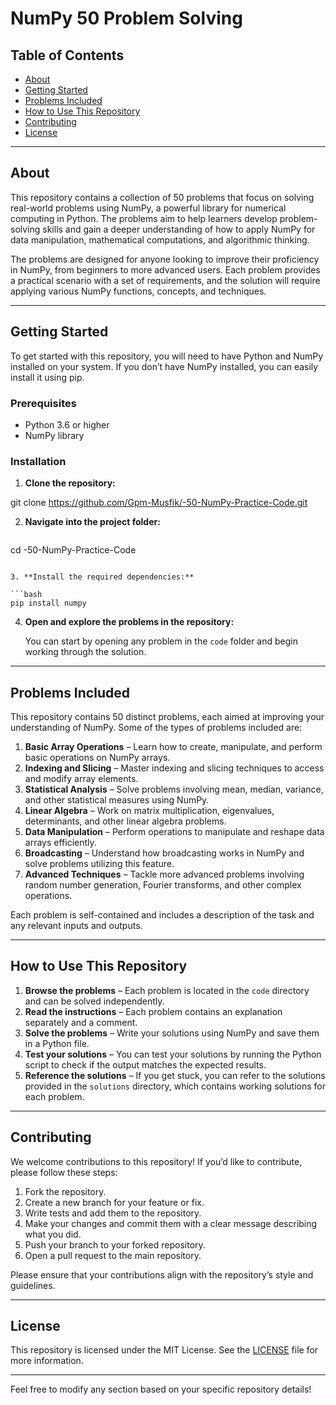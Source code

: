

# NumPy 50 Problem Solving

## Table of Contents
- [About](#about)
- [Getting Started](#getting-started)
- [Problems Included](#problems-included)
- [How to Use This Repository](#how-to-use-this-repository)
- [Contributing](#contributing)
- [License](#license)

---

## About

This repository contains a collection of 50 problems that focus on solving real-world problems using NumPy, a powerful library for numerical computing in Python. The problems aim to help learners develop problem-solving skills and gain a deeper understanding of how to apply NumPy for data manipulation, mathematical computations, and algorithmic thinking.

The problems are designed for anyone looking to improve their proficiency in NumPy, from beginners to more advanced users. Each problem provides a practical scenario with a set of requirements, and the solution will require applying various NumPy functions, concepts, and techniques.

---

## Getting Started

To get started with this repository, you will need to have Python and NumPy installed on your system. If you don’t have NumPy installed, you can easily install it using pip.

### Prerequisites

- Python 3.6 or higher
- NumPy library

### Installation

1. **Clone the repository:**

 git clone https://github.com/Gpm-Musfik/-50-NumPy-Practice-Code.git

2. **Navigate into the project folder:**

   ```bash
cd -50-NumPy-Practice-Code
   ```

3. **Install the required dependencies:**

   ```bash
   pip install numpy
   ```

4. **Open and explore the problems in the repository:**

   You can start by opening any problem in the `code` folder and begin working through the solution.

---

## Problems Included

This repository contains 50 distinct problems, each aimed at improving your understanding of NumPy. Some of the types of problems included are:

1. **Basic Array Operations** – Learn how to create, manipulate, and perform basic operations on NumPy arrays.
2. **Indexing and Slicing** – Master indexing and slicing techniques to access and modify array elements.
3. **Statistical Analysis** – Solve problems involving mean, median, variance, and other statistical measures using NumPy.
4. **Linear Algebra** – Work on matrix multiplication, eigenvalues, determinants, and other linear algebra problems.
5. **Data Manipulation** – Perform operations to manipulate and reshape data arrays efficiently.
6. **Broadcasting** – Understand how broadcasting works in NumPy and solve problems utilizing this feature.
7. **Advanced Techniques** – Tackle more advanced problems involving random number generation, Fourier transforms, and other complex operations.

Each problem is self-contained and includes a description of the task and any relevant inputs and outputs.

---

## How to Use This Repository

1. **Browse the problems** – Each problem is located in the `code` directory and can be solved independently.
2. **Read the instructions** – Each problem contains an explanation separately and a comment.
3. **Solve the problems** – Write your solutions using NumPy and save them in a Python file.
4. **Test your solutions** – You can test your solutions by running the Python script to check if the output matches the expected results.
5. **Reference the solutions** – If you get stuck, you can refer to the solutions provided in the `solutions` directory, which contains working solutions for each problem.

---

## Contributing

We welcome contributions to this repository! If you’d like to contribute, please follow these steps:

1. Fork the repository.
2. Create a new branch for your feature or fix.
3. Write tests and add them to the repository.
4. Make your changes and commit them with a clear message describing what you did.
5. Push your branch to your forked repository.
6. Open a pull request to the main repository.

Please ensure that your contributions align with the repository’s style and guidelines.

---

## License

This repository is licensed under the MIT License. See the [LICENSE](LICENSE) file for more information.

---

Feel free to modify any section based on your specific repository details!
